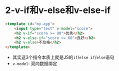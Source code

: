 # 2-v-if和v-else和v-else-if

```html
<template id="my-app">
    <input type="text" v-model="score">
    <h2 v-if="score >= 90">优秀</h2>
    <h2 v-else-if="score >= 60">良好</h2>
    <h2 v-else>不及格</h2>
</template>
```

- 其实这3个指令本质上就是JS的`if`/`else if`/`else`语句
- `v-model`: 双向数据绑定